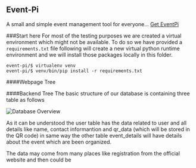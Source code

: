 ## Event-Pi

A small and simple event management tool for everyone...
[Get EventPi](http://geteventpi.com)

###Start here
For most of the testing purposes we are created a virtual environment which might not be available. To do so we have provided a ```requirements.txt``` file following will create a new virtual python runtime environment and we will install those packages locally in this folder.
```
event-pi/$ virtualenv venv
event-pi/$ venv/bin/pip install -r requirements.txt
```

####Webpage Tree



####Backend Tree
The basic structure of our database is containing three table as follows

![Database Overview](https://dl.dropboxusercontent.com/u/93136802/eventpi/db_overview.png "Database Overview")

As it can be understood the user table has the data related to user and all details like name, contact informantion and qr_data (which will be stored in the QR code) in same way the other table event_details will have details about the event which are been organized.

The data may come from many places like registration from the official website and then could be
